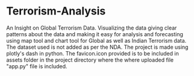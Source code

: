 # Terrorism-Analysis
An  Insight on Global Terrorism Data.
Visualizing the data giving clear patterns about the data and making it easy for analysis 
and forecasting using map tool and chart tool for Global as well as Indian Terrorism data.
The dataset used is not added as per the NDA.
The project is made using plotly's dash in python.
The favicon.icon provided is to be included in assets folder in the project directory where the where uploaded file "app.py" file is included.  

